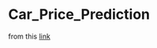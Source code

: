 # Car_Price_Prediction

[link]:{https://www.kaggle.com/CooperUnion/cardataset} 

from this [link](https://www.kaggle.com/CooperUnion/cardataset)
